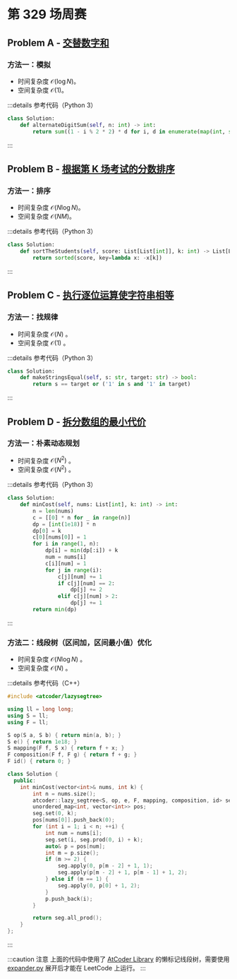 # 第 329 场周赛

## Problem A - [交替数字和](https://leetcode.cn/contest/weekly-contest-329/problems/alternating-digit-sum/)

### 方法一：模拟

- 时间复杂度 $\mathcal{O}(\log N)$。
- 空间复杂度 $\mathcal{O}(1)$。

:::details 参考代码（Python 3）

```python
class Solution:
    def alternateDigitSum(self, n: int) -> int:
        return sum((1 - i % 2 * 2) * d for i, d in enumerate(map(int, str(n))))
```

:::

## Problem B - [根据第 K 场考试的分数排序](https://leetcode.cn/problems/sort-the-students-by-their-kth-score/)

### 方法一：排序

- 时间复杂度 $\mathcal{O}(N\log N)$。
- 空间复杂度 $\mathcal{O}(NM)$。

:::details 参考代码（Python 3）

```python
class Solution:
    def sortTheStudents(self, score: List[List[int]], k: int) -> List[List[int]]:
        return sorted(score, key=lambda x: -x[k])
```

:::

## Problem C - [执行逐位运算使字符串相等](https://leetcode.cn/problems/apply-bitwise-operations-to-make-strings-equal/)

### 方法一：找规律

- 时间复杂度 $\mathcal{O}(N)$ 。
- 空间复杂度 $\mathcal{O}(1)$ 。

:::details 参考代码（Python 3）

```python
class Solution:
    def makeStringsEqual(self, s: str, target: str) -> bool:
        return s == target or ('1' in s and '1' in target)
```

:::

## Problem D - [拆分数组的最小代价](https://leetcode.cn/problems/minimum-cost-to-split-an-array/)

### 方法一：朴素动态规划

- 时间复杂度 $\mathcal{O}(N^2)$ 。
- 空间复杂度 $\mathcal{O}(N^2)$ 。

:::details 参考代码（Python 3）

```python
class Solution:
    def minCost(self, nums: List[int], k: int) -> int:
        n = len(nums)
        c = [[0] * n for _ in range(n)]
        dp = [int(1e18)] * n
        dp[0] = k
        c[0][nums[0]] = 1
        for i in range(1, n):
            dp[i] = min(dp[:i]) + k
            num = nums[i]
            c[i][num] = 1
            for j in range(i):
                c[j][num] += 1
                if c[j][num] == 2:
                    dp[j] += 2
                elif c[j][num] > 2:
                    dp[j] += 1
        return min(dp)
```

:::

### 方法二：线段树（区间加，区间最小值）优化

- 时间复杂度 $\mathcal{O}(N\log N)$ 。
- 空间复杂度 $\mathcal{O}(N)$ 。

:::details 参考代码（C++）

```cpp
#include <atcoder/lazysegtree>

using ll = long long;
using S = ll;
using F = ll;

S op(S a, S b) { return min(a, b); }
S e() { return 1e18; }
S mapping(F f, S x) { return f + x; }
F composition(F f, F g) { return f + g; }
F id() { return 0; }

class Solution {
  public:
    int minCost(vector<int>& nums, int k) {
        int n = nums.size();
        atcoder::lazy_segtree<S, op, e, F, mapping, composition, id> seg(n);
        unordered_map<int, vector<int>> pos;
        seg.set(0, k);
        pos[nums[0]].push_back(0);
        for (int i = 1; i < n; ++i) {
            int num = nums[i];
            seg.set(i, seg.prod(0, i) + k);
            auto& p = pos[num];
            int m = p.size();
            if (m >= 2) {
                seg.apply(0, p[m - 2] + 1, 1);
                seg.apply(p[m - 2] + 1, p[m - 1] + 1, 2);
            } else if (m == 1) {
                seg.apply(0, p[0] + 1, 2);
            }
            p.push_back(i);
        }

        return seg.all_prod();
    }
};
```

:::

:::caution 注意
上面的代码中使用了 [AtCoder Library](https://github.com/atcoder/ac-library) 的懒标记线段树，需要使用 [expander.py](https://github.com/atcoder/ac-library/blob/master/expander.py) 展开后才能在 LeetCode 上运行。
:::
